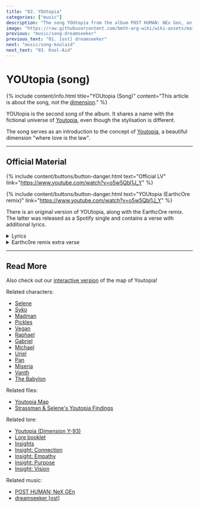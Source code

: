 ```yaml
---
title: "02. YOUtopia"
categories: ["music"]
description: "The song YOUtopia from the album POST HUMAN: NEx Gen, an introduction to the fictional dimension."
image: "https://raw.githubusercontent.com/bmth-arg-wiki/wiki-assets/main/music/ph2/album_cover_300.png"
previous: "music/song-dreamseeker"
previous_text: "01. [ost] dreamseeker"
next: "music/song-koolaid"
next_text: "03. Kool-Aid"
---
```

# YOUtopia (song)


{% include content/info.html
title="YOUtopia (Song)"
content="This article is about the song, not the [dimension](../lore/youtopia)."
%}

YOUtopia is the second song of the album. It shares a name with the fictional universe of [Youtopia](../lore/youtopia), 
even though the stylisation is different.

The song serves as an introduction to the concept of [Youtopia](../lore/youtopia), a beautiful dimension "where 
love is the law".

***

## Official Material

{% include content/buttons/button-danger.html text="Official LV" link="https://www.youtube.com/watch?v=o5w5Qbl1J_Y" %}

{% include content/buttons/button-danger.html text="YOUtopia (EarthcOre remix)" link="https://www.youtube.com/watch?v=o5w5Qbl1J_Y" %}

There is an original version of YOUtopia, along with the EarthcOre remix. The latter was released as a Spotify single 
and contains a verse with additional lyrics.

<details class="lyrics">
<summary>Lyrics</summary>
{{ "
> there’s a place i wanna take you
> but i’m not quite there myself yet
> i’m getting better but there’s still days
> where i wish that i was someone else
>
> but i know
> there is a home
> somewhere
> beyond my bones
> and i’m just too terrified
> to dive inside 
>
> soul like a cemetery
> hard to ignore
> we’re sick to the core
> a world’s been buried
> where love is the law
> a youtopia
> (scream) 
>
> golden raspberry
> for the performance in your head
> stop pushing daisies
> no one wants flowers
> when they’re dead 
>
> soul like a cemetery
> hard to ignore
> we’re sick to the core
> a world’s been buried
> where love is the law
> a youtopia
>
> there is a home
> beyond our bones
> so connect
> to the divine
> it’s ok to cry
> yeah
> soul like a cemetery
> hard to ignore
> we’re sick to the core
> a world’s been buried
> where love is the law
> a youtopia
> there's a place i wanna take you
> a youtopia
> there's a place i wanna take you
> a youtopia
> there's a place i wanna take you
> where love is the law
> a youtopia
" | markdownify }}
</details>

<details>
<summary>Earthc0re remix extra verse</summary>
{{ "
> Someone tell the elephant
> It's 'bout time he chipped in on the rent
> Don't you know we're in a crisis? (In a crisis)
> 'Cause I bet my life, now I'm in debt
> My happy place got repossessed
> And I can't afford to sit in silence
> 'Cause you mind fucked me so hard, my hippocampus hurts
> Could of at least bought it dinner first
> I guess chivalry is dead
> 
> Source: [genius.com](https://genius.com/Bring-me-the-horizon-youtopia-earthcore-remix-spotify-singles-lyrics)
" | markdownify }}
</details>

***

## Read More

Also check out our [interactive version](../map) of the map of Youtopia!

Related characters:

- [Selene](../characters/selene)
- [Syko](../characters/syko)
- [Madman](../characters/madman)
- [Pickles](../characters/pickles)
- [Vegan](../characters/vegan)
- [Raphael](../characters/raphael)
- [Gabriel](../characters/gabriel)
- [Michael](../characters/michael)
- [Uriel](../characters/uriel)
- [Pan](../characters/pan)
- [Miseria](../characters/miseria)
- [Vanth](../characters/vanth)
- [The Babylon](../characters/babylon)

Related files:

- [Youtopia Map](../for-sof/selenes_map)
- [Strassman & Selene's Youtopia Findings](../for-sof/selene_youtopia_doc)

Related lore:

- [Youtopia (Dimension Y-93)](../lore/youtopia)
- [Lore booklet](../lore/booklet)
- [Insights](../lore/insights)
- [Insight: Connection](../lore/insight1-connection)
- [Insight: Empathy](../lore/insight2-empathy)
- [Insight: Purpose](../lore/insight3-purpose)
- [Insight: Vision](../lore/insight4-vision)

Related music:

- [POST HUMAN: NeX GEn](ph-nex-gen)
- [dreamseeker [ost]](song-dreamseeker)
